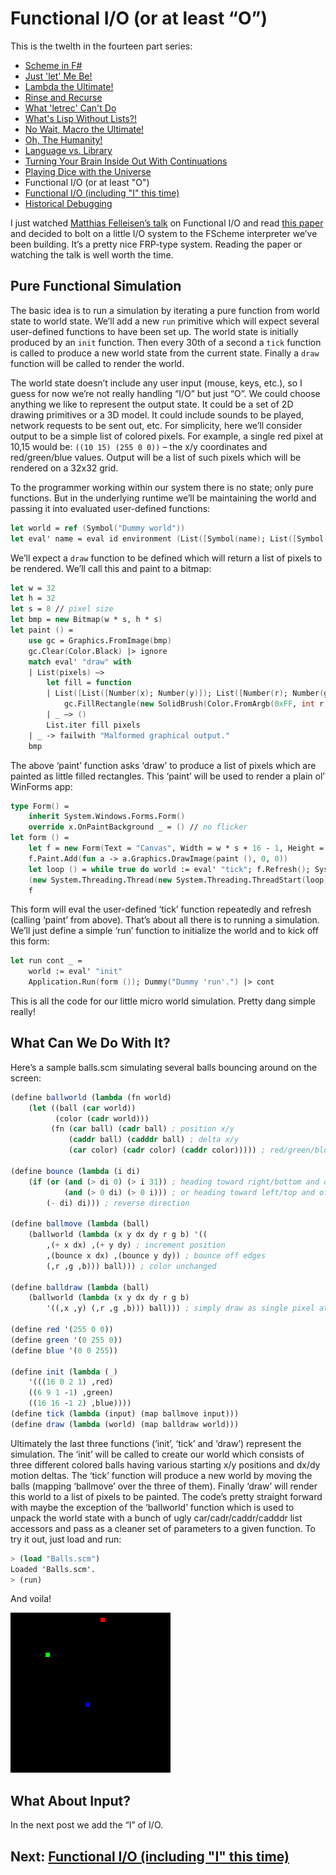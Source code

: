 # Functional I/O (or at least “O”)

This is the twelth in the fourteen part series:

* [Scheme in F#](Docs/intro.md)
* [Just 'let' Me Be!](let.md)
* [Lambda the Ultimate!](lambda.md)
* [Rinse and Recurse](recurse.md)
* [What 'letrec' Can't Do](letstar.md)
* [What's Lisp Without Lists?!](lists.md)
* [No Wait, Macro the Ultimate!](macros.md)
* [Oh, The Humanity!](mutation.md)
* [Language vs. Library](library.md)
* [Turning Your Brain Inside Out With Continuations](continuations.md)
* [Playing Dice with the Universe](amb.md)
* Functional I/O (or at least "O")
* [Functional I/O (including "I" this time)](functional_i.md)
* [Historical Debugging](debugging.md)

I just watched [Matthias Felleisen’s talk](http://vimeo.com/6631514) on Functional I/O and read [this paper](http://delivery.acm.org/10.1145/1600000/1596561/p47-felleisen.pdf?key1=1596561&key2=4733387621&coll=GUIDE&dl=GUIDE&CFID=73785769&CFTOKEN=48695734) and decided to bolt on a little I/O system to the FScheme interpreter we’ve been building. It’s a pretty nice FRP-type system. Reading the paper or watching the talk is well worth the time.

## Pure Functional Simulation

The basic idea is to run a simulation by iterating a pure function from world state to world state. We’ll add a new `run` primitive which will expect several user-defined functions to have been set up. The world state is initially produced by an `init` function. Then every 30th of a second a `tick` function is called to produce a new world state from the current state. Finally a `draw` function will be called to render the world.

The world state doesn’t include any user input (mouse, keys, etc.), so I guess for now we’re not really handling “I/O” but just “O”. We could choose anything we like to represent the output state. It could be a set of 2D drawing primitives or a 3D model. It could include sounds to be played, network requests to be sent out, etc. For simplicity, here we’ll consider output to be a simple list of colored pixels. For example, a single red pixel at 10,15 would be: `((10 15) (255 0 0))` – the x/y coordinates and red/green/blue values. Output will be a list of such pixels which will be rendered on a 32x32 grid.

To the programmer working within our system there is no state; only pure functions. But in the underlying runtime we’ll be maintaining the world and passing it into evaluated user-defined functions:

``` fsharp
let world = ref (Symbol("Dummy world")) 
let eval' name = eval id environment (List([Symbol(name); List([Symbol("quote"); world.Value])]))
```

We’ll expect a `draw` function to be defined which will return a list of pixels to be rendered. We’ll call this and paint to a bitmap:

``` fsharp
let w = 32 
let h = 32 
let s = 8 // pixel size 
let bmp = new Bitmap(w * s, h * s) 
let paint () = 
    use gc = Graphics.FromImage(bmp) 
    gc.Clear(Color.Black) |> ignore 
    match eval' "draw" with 
    | List(pixels) –> 
        let fill = function 
        | List([List([Number(x); Number(y)]); List([Number(r); Number(g); Number(b)])]) –> 
            gc.FillRectangle(new SolidBrush(Color.FromArgb(0xFF, int r, int g, int b)), int x * s, int y * s, s - 1, s - 1) 
        | _ –> () 
        List.iter fill pixels 
    | _ -> failwith "Malformed graphical output." 
    bmp
```

The above ‘paint’ function asks ‘draw’ to produce a list of pixels which are painted as little filled rectangles. This ‘paint’ will be used to render a plain ol’ WinForms app:

``` fsharp
type Form() = 
    inherit System.Windows.Forms.Form() 
    override x.OnPaintBackground _ = () // no flicker 
let form () = 
    let f = new Form(Text = "Canvas", Width = w * s + 16 - 1, Height = h * s + 38 - 1, Visible = true) 
    f.Paint.Add(fun a -> a.Graphics.DrawImage(paint (), 0, 0)) 
    let loop () = while true do world := eval' "tick"; f.Refresh(); System.Threading.Thread.Sleep(33) 
    (new System.Threading.Thread(new System.Threading.ThreadStart(loop))).Start() 
    f
```

This form will eval the user-defined ‘tick’ function repeatedly and refresh (calling ‘paint’ from above). That’s about all there is to running a simulation. We’ll just define a simple ‘run’ function to initialize the world and to kick off this form:

``` fsharp
let run cont _ = 
    world := eval' "init" 
    Application.Run(form ()); Dummy("Dummy 'run'.") |> cont
```

This is all the code for our little micro world simulation. Pretty dang simple really!

## What Can We Do With It?

Here’s a sample balls.scm simulating several balls bouncing around on the screen:

``` scheme
(define ballworld (lambda (fn world) 
    (let ((ball (car world)) 
          (color (cadr world)))
         (fn (car ball) (cadr ball) ; position x/y 
             (caddr ball) (cadddr ball) ; delta x/y 
             (car color) (cadr color) (caddr color))))) ; red/green/blue 

(define bounce (lambda (i di) 
    (if (or (and (> di 0) (> i 31)) ; heading toward right/bottom and off edge 
            (and (> 0 di) (> 0 i))) ; or heading toward left/top and off edge 
        (- di) di))) ; reverse direction

(define ballmove (lambda (ball) 
    (ballworld (lambda (x y dx dy r g b) '(( 
        ,(+ x dx) ,(+ y dy) ; increment position 
        ,(bounce x dx) ,(bounce y dy)) ; bounce off edges 
        (,r ,g ,b))) ball))) ; color unchanged

(define balldraw (lambda (ball) 
    (ballworld (lambda (x y dx dy r g b) 
        '((,x ,y) (,r ,g ,b))) ball))) ; simply draw as single pixel at x/y position

(define red '(255 0 0)) 
(define green '(0 255 0)) 
(define blue '(0 0 255))

(define init (lambda (_) 
    '(((16 0 2 1) ,red) 
    ((6 9 1 -1) ,green) 
    ((16 16 -1 2) ,blue)))) 
(define tick (lambda (input) (map ballmove input))) 
(define draw (lambda (world) (map balldraw world)))
```

Ultimately the last three functions (‘init’, ‘tick’ and ‘draw’) represent the simulation. The ‘init’ will be called to create our world which consists of three different colored balls having various starting x/y positions and dx/dy motion deltas. The ‘tick’ function will produce a new world by moving the balls (mapping ‘ballmove’ over the three of them). Finally ‘draw’ will render this world to a list of pixels to be painted. The code’s pretty straight forward with maybe the exception of the ‘ballworld’ function which is used to unpack the world state with a bunch of ugly car/cadr/caddr/cadddr list accessors and pass as a cleaner set of parameters to a given function. To try it out, just load and run:

``` scheme
> (load "Balls.scm") 
Loaded 'Balls.scm'. 
> (run)
```

And voila!

![Balls](Images/balls.gif)

## What About Input?

In the next post we add the “I” of I/O.

## Next: [Functional I/O (including "I" this time)](functional_i.md)
